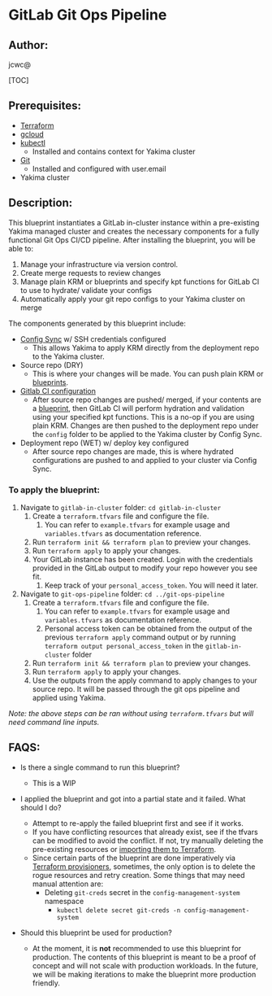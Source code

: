 # GitLab Git Ops Pipeline
## Author:
jcwc@

[TOC]

## Prerequisites:
- [Terraform](https://www.terraform.io/downloads.html)
- [gcloud](https://cloud.google.com/sdk/gcloud)
- [kubectl](https://kubernetes.io/docs/tasks/tools/install-kubectl/)
  - Installed and contains context for Yakima cluster
- [Git](https://git-scm.com/downloads)
  - Installed and configured with user.email
- Yakima cluster

## Description:
This blueprint instantiates a GitLab in-cluster instance within a pre-existing Yakima managed cluster and creates the necessary components for a fully functional Git Ops CI/CD pipeline. After installing the blueprint, you will be able to:
1. Manage your infrastructure via version control.
2. Create merge requests to review changes
3. Manage plain KRM or blueprints and specify kpt functions for GitLab CI to use
   to hydrate/ validate your configs
4. Automatically apply your git repo configs to your Yakima cluster on merge
<!-- ... insert more as needed. -->

The components generated by this blueprint include:
  - [Config Sync](https://cloud.google.com/kubernetes-engine/docs/add-on/config-sync/overview) w/ SSH credentials configured
    - This allows Yakima to apply KRM directly from the deployment repo to the Yakima cluster.
  - Source repo (DRY)
    - This is where your changes will be made. You can push plain KRM or [blueprints](https://googlecontainertools.github.io/kpt/guides/producer/blueprint/).
  - [Gitlab CI configuration](https://docs.gitlab.com/ee/ci/yaml/)
    - After source repo changes are pushed/ merged, if your contents are a [blueprint](https://googlecontainertools.github.io/kpt/guides/producer/blueprint/), then GitLab CI will perform hydration and validation using your specified kpt functions. This is a no-op if you are using plain KRM. Changes are then pushed to the deployment repo under the `config` folder to be applied to the Yakima cluster by Config Sync.
  - Deployment repo (WET) w/ deploy key configured
    - After source repo changes are made, this is where hydrated configurations are pushed to and applied to your cluster via Config Sync.


### To apply the blueprint:
1. Navigate to `gitlab-in-cluster` folder: `cd gitlab-in-cluster`
   1. Create a `terraform.tfvars` file and configure the file.
      1. You can refer to `example.tfvars` for example usage and
         `variables.tfvars` as documentation reference.
   2. Run `terraform init && terraform plan` to preview your changes.
   3. Run `terraform apply` to apply your changes.
   4. Your GitLab instance has been created. Login with the credentials provided
      in the GitLab output to modify your repo however you see fit.
      1. Keep track of your `personal_access_token`. You will need it later.
2. Navigate to `git-ops-pipeline` folder: `cd ../git-ops-pipeline`
   1. Create a `terraform.tfvars` file and configure the file.
      1. You can refer to `example.tfvars` for example usage and
         `variables.tfvars` as documentation reference.
      2. Personal access token can be obtained from the output of the previous
         `terraform apply` command output or by running
         `terraform output personal_access_token` in the `gitlab-in-cluster`
         folder
   2. Run `terraform init && terraform plan` to preview your changes.
   3. Run `terraform apply` to apply your changes.
   4. Use the outputs from the apply command to apply changes to your source
      repo. It will be passed through the git ops pipeline and applied using
      Yakima.

*Note: the above steps can be ran without using `terraform.tfvars` but will need
command line inputs.*

## FAQS:
- Is there a single command to run this blueprint?
  - This is a WIP

- I applied the blueprint and got into a partial state and it failed. What
  should I do?
  - Attempt to re-apply the failed blueprint first and see if it works.
  - If you have conflicting resources that already exist, see if the tfvars
    can be modified to avoid the conflict. If not, try manually deleting the
    pre-existing resources or
    [importing them to Terraform](https://www.terraform.io/docs/import/index.html).
  - Since certain parts of the blueprint are done imperatively via
    [Terraform provisioners](https://www.terraform.io/docs/provisioners/index.html),
    sometimes, the only option is to delete the rogue resources and retry
    creation. Some things that may need manual attention are:
    - Deleting `git-creds` secret in the `config-management-system` namespace
      - `kubectl delete secret git-creds -n config-management-system`
    <!-- ... insert more as we find them -->

- Should this blueprint be used for production?
  - At the moment, it is **not** recommended to use this blueprint for production. The contents of this blueprint is meant to be a proof of concept and will not scale with production workloads. In the future, we will be making iterations to make the blueprint more production friendly.
